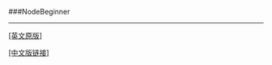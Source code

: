 ###NodeBeginner

---

[[英文原版]](http://www.nodebeginner.org/)

[[中文版链接]](http://www.nodebeginner.org/index-zh-cn.html)